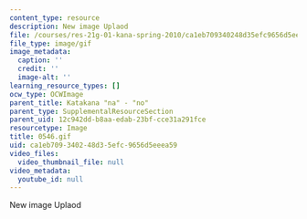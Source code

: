```yaml
---
content_type: resource
description: New image Uplaod
file: /courses/res-21g-01-kana-spring-2010/ca1eb709340248d35efc9656d5eeea59_0546.gif
file_type: image/gif
image_metadata:
  caption: ''
  credit: ''
  image-alt: ''
learning_resource_types: []
ocw_type: OCWImage
parent_title: Katakana "na" - "no"
parent_type: SupplementalResourceSection
parent_uid: 12c942dd-b8aa-edab-23bf-cce31a291fce
resourcetype: Image
title: 0546.gif
uid: ca1eb709-3402-48d3-5efc-9656d5eeea59
video_files:
  video_thumbnail_file: null
video_metadata:
  youtube_id: null
---
```

New image Uplaod

